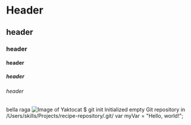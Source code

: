# Header #
## header ##
### header ###
#### header ####
##### header #####
###### header ######
bella raga
![Image of Yaktocat](https://octodex.github.com/images/yaktocat.png)
$ git init
Initialized empty Git repository in /Users/skills/Projects/recipe-repository/.git/
var myVar = "Hello, world!";
